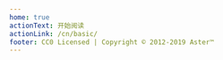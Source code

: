 ```yaml
---
home: true
actionText: 开始阅读
actionLink: /cn/basic/
footer: CC0 Licensed | Copyright © 2012-2019 Aster™
---
```

